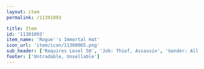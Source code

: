 ```yaml
---
layout: item
permalink: /11301093

title: Item
id: '11301093'
item_name: 'Rogue''s Immortal Hat'
icon_url: 'item/icon/11300065.png'
sub_header: ['Requires Level 50', 'Job: Thief, Assassin', 'Gender: All']
footer: ['Untradable, Unsellable']
---
```

